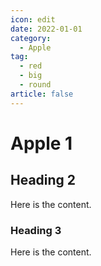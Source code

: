 ```yaml
---
icon: edit
date: 2022-01-01
category:
  - Apple
tag:
  - red
  - big
  - round
article: false
---
```


# Apple 1

## Heading 2

Here is the content.

### Heading 3

Here is the content.
